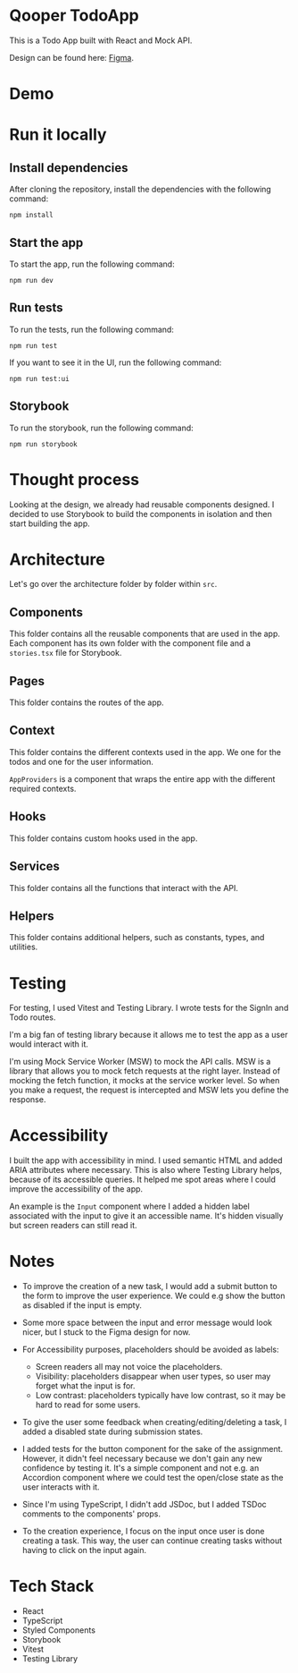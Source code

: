 # Qooper TodoApp

This is a Todo App built with React and Mock API.

Design can be found here: [Figma](https://www.figma.com/file/oWgvLwCXRPrXTQGnq8atW3/To-Do-APP?nodeid=2%3A2).

# Demo

# Run it locally

## Install dependencies

After cloning the repository, install the dependencies with the following command:

```
npm install
```

## Start the app

To start the app, run the following command:

```
npm run dev
```

## Run tests

To run the tests, run the following command:

```
npm run test
```

If you want to see it in the UI, run the following command:

```
npm run test:ui
```

## Storybook

To run the storybook, run the following command:

```
npm run storybook
```

# Thought process

Looking at the design, we already had reusable components designed. I decided to use Storybook to build the components in isolation and then start building the app.

# Architecture

Let's go over the architecture folder by folder within `src`.

## Components

This folder contains all the reusable components that are used in the app. Each component has its own folder with the component file and a `stories.tsx` file for Storybook.

## Pages

This folder contains the routes of the app.

## Context

This folder contains the different contexts used in the app. We one for the todos and one for the user information.

`AppProviders` is a component that wraps the entire app with the different required contexts.

## Hooks

This folder contains custom hooks used in the app.

## Services

This folder contains all the functions that interact with the API.

## Helpers

This folder contains additional helpers, such as constants, types, and utilities.

# Testing

For testing, I used Vitest and Testing Library. I wrote tests for the SignIn and Todo routes.

I'm a big fan of testing library because it allows me to test the app as a user would interact with it.

I'm using Mock Service Worker (MSW) to mock the API calls. MSW is a library that allows you to mock fetch requests at the right layer. Instead of mocking the fetch function, it mocks at the service worker level. So when you make a request, the request is intercepted and MSW lets you define the response.

# Accessibility

I built the app with accessibility in mind. I used semantic HTML and added ARIA attributes where necessary. This is also where Testing Library helps, because of its accessible queries. It helped me spot areas where I could improve the accessibility of the app.

An example is the `Input` component where I added a hidden label associated with the input to give it an accessible name. It's hidden visually but screen readers can still read it.

# Notes

- To improve the creation of a new task, I would add a submit button to the form to improve the user experience. We could e.g show the button as disabled if the input is empty.
- Some more space between the input and error message would look nicer, but I stuck to the Figma design for now.
- For Accessibility purposes, placeholders should be avoided as labels:

  - Screen readers all may not voice the placeholders.
  - Visibility: placeholders disappear when user types, so user may forget what the input is for.
  - Low contrast: placeholders typically have low contrast, so it may be hard to read for some users.

- To give the user some feedback when creating/editing/deleting a task, I added a disabled state during submission states.
- I added tests for the button component for the sake of the assignment. However, it didn't feel necessary because we don't gain any new confidence by testing it. It's a simple component and not e.g. an Accordion component where we could test the open/close state as the user interacts with it.
- Since I'm using TypeScript, I didn't add JSDoc, but I added TSDoc comments to the components' props.
- To the creation experience, I focus on the input once user is done creating a task. This way, the user can continue creating tasks without having to click on the input again.

# Tech Stack

- React
- TypeScript
- Styled Components
- Storybook
- Vitest
- Testing Library

